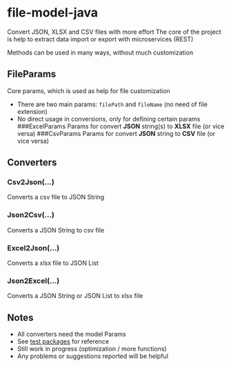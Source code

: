# file-model-java
Convert JSON, XLSX and CSV files with more effort
The core of the project is help to extract data import or export with microservices (REST)

Methods can be used in many ways, without much customization
## FileParams
Core params, which is used as help for file customization
- There are two main params: `filePath` and `fileName` (no need of file extension)
- No direct usage in conversions, only for defining certain params
###ExcelParams
Params for convert **JSON** string(s) to **XLSX** file (or vice versa)
###CsvParams
Params for convert **JSON** string to **CSV** file (or vice versa)
## Converters
### Csv2Json(...)
Converts a csv file to JSON String
### Json2Csv(...)
Converts a JSON String to csv file
### Excel2Json(...)
Converts a xlsx file to JSON List
### Json2Excel(...)
Converts a JSON String or JSON List to xlsx file
## Notes
- All converters need the model Params
- See [test packages](src/test/java) for reference
- Still work in progress (optimization / more functions)
- Any problems or suggestions reported will be helpful
